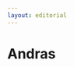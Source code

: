 ```yaml
---
layout: editorial
---
```


# Andras

<figure><img src="../../../../../../../../../../.gitbook/assets/Screenshot 2023-12-22 at 10.55.11 AM.png" alt=""><figcaption></figcaption></figure>
